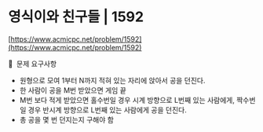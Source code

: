 # 영식이와 친구들 | 1592
[https://www.acmicpc.net/problem/1592](https://www.acmicpc.net/problem/1592)

🙏  문제 요구사항

- 원형으로 모여 1부터 N까지 적혀 있는 자리에 앉아서 공을 던진다.
- 한 사람이 공을 M번 받았으면 게임 끝
- M번 보다 적게 받았으면 홀수번일 경우 시계 방향으로 L번째 있는 사람에게,
  짝수번일 경우 반시계 방향으로 L번째 있는 사람에게 공을 던진다.
- 총 공을 몇 번 던지는지 구해야 함